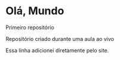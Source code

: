 # Olá, Mundo
Primeiro repositório

Repositório criado durante uma aula ao vivo

Essa linha adicionei diretamente pelo site.
